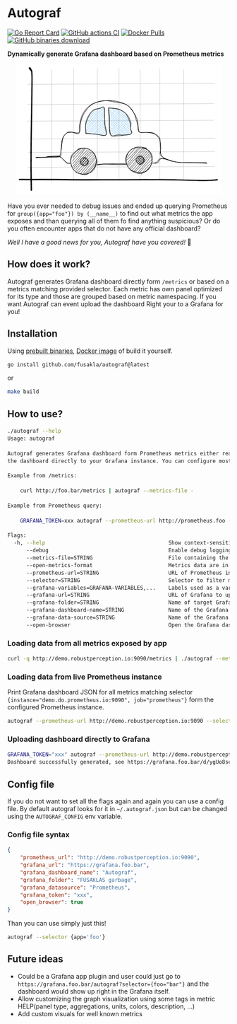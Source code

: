 # Autograf
[![Go Report
Card](https://goreportcard.com/badge/github.com/fusakla/autograf)](https://goreportcard.com/report/github.com/fusakla/autograf)
[![GitHub actions
CI](https://img.shields.io/github/workflow/status/fusakla/autograf/Go/master)](https://github.com/FUSAKLA/autograf/actions?query=branch%3Amain)
[![Docker Pulls](https://img.shields.io/docker/pulls/fusakla/autograf)](https://hub.docker.com/r/fusakla/autograf)
[![GitHub binaries
download](https://img.shields.io/github/downloads/fusakla/autograf/total?label=Prebuilt%20binaries%20downloads)](https://github.com/FUSAKLA/autograf/releases/latest)

**Dynamically generate Grafana dashboard based on Prometheus metrics**

<p align="center"><img src="./autograf.excalidraw.png"></p>

Have you ever needed to debug issues and ended up querying Prometheus for `group({app="foo"}) by (__name__)` to find out
what metrics the app exposes and than querying all of them fo find anything suspicious? Or do you often encounter apps
that do not have any official dashboard?

_Well I have a good news for you, Autograf have you covered!_ :tada:

## How does it work?
Autograf generates Grafana dashboard directly form `/metrics` or based on a metrics matching provided selector. Each
metric has own panel optimized for its type and those are grouped based on metric namespacing. If you want Autograf can
event upload the dashboard Right your to a Grafana for you!

## Installation
Using [prebuilt binaries](https://github.com/FUSAKLA/autograf/releases/latest), [Docker
image](https://hub.docker.com/r/fusakla/autograf) of build it yourself.

```bash
go install github.com/fusakla/autograf@latest
```
or
```bash
make build
```

## How to use?

```bash
./autograf --help
Usage: autograf

Autograf generates Grafana dashboard form Prometheus metrics either read form a /metrics endpoint or queried form live Prometheus instance. The dashboard JSON is by default printed to stdout. But can also upload
the dashboard directly to your Grafana instance. You can configure most of the flags using config file. See the docs.

Example from /metrics:

    curl http://foo.bar/metrics | autograf --metrics-file -

Example from Prometheus query:

    GRAFANA_TOKEN=xxx autograf --prometheus-url http://prometheus.foo --selector {app='foo'} --grafana-url http://grafana.bar

Flags:
  -h, --help                                       Show context-sensitive help.
      --debug                                      Enable debug logging
      --metrics-file=STRING                        File containing the metrics exposed by app (will read stdin if se to - )
      --open-metrics-format                        Metrics data are in the application/openmetrics-text format.
      --prometheus-url=STRING                      URL of Prometheus instance to fetch the metrics from.
      --selector=STRING                            Selector to filter metrics from the Prometheus instance.
      --grafana-variables=GRAFANA-VARIABLES,...    Labels used as a variables for filtering in dashboard
      --grafana-url=STRING                         URL of Grafana to upload the dashboard to, if not specified, dashboard JSON is printed to stdout
      --grafana-folder=STRING                      Name of target Grafana folder
      --grafana-dashboard-name=STRING              Name of the Grafana dashboard
      --grafana-data-source=STRING                 Name of the Grafana datasource to use
      --open-browser                               Open the Grafana dashboard automatically in browser
```

### Loading data from all metrics exposed by app
```bash
curl -q http://demo.robustperception.io:9090/metrics | ./autograf --metrics-file -
```

### Loading data from live Prometheus instance
Print Grafana dashboard JSON for all metrics matching selector `{instance="demo.do.prometheus.io:9090",
job="prometheus"}` form the configured Prometheus instance.
```bash
autograf --prometheus-url http://demo.robustperception.io:9090 --selector '{instance="demo.do.prometheus.io:9090", job="prometheus"}'
```

### Uploading dashboard directly to Grafana
```bash
GRAFANA_TOKEN="xxx" autograf --prometheus-url http://demo.robustperception.io:9090 --selector '{instance="demo.do.prometheus.io:9090", job="prometheus"}' --grafana-url https://foo.bar --grafana-folder test
Dashboard successfully generated, see https://grafana.foo.bar/d/ygUo8se7k/autograf-dashboard
```

## Config file
If you do not want to set all the flags again and again you can use a config file. By default autograf looks for it in
`~/.autograf.json` but can be changed using the `AUTOGRAF_CONFIG` env variable.

### Config file syntax
```json
{
    "prometheus_url": "http://demo.robustperception.io:9090",
    "grafana_url": "https://grafana.foo.bar",
    "grafana_dashboard_name": "Autograf",
    "grafana_folder": "FUSAKLAS garbage",
    "grafana_datasource": "Prometheus",
    "grafana_token": "xxx",
    "open_browser": true
}
```

Than you can use simply just this!
```bash
autograf --selector {app='foo'}
```


## Future ideas
- Could be a Grafana app plugin and user could just go to `https://grafana.foo.bar/autograf?selector={foo="bar"}` and
  the dashboard would show up right in the Grafana itself.
- Allow customizing the graph visualization using some tags in metric HELP(panel type, aggregations, units, colors,
  description, ...)
- Add custom visuals for well known metrics 
